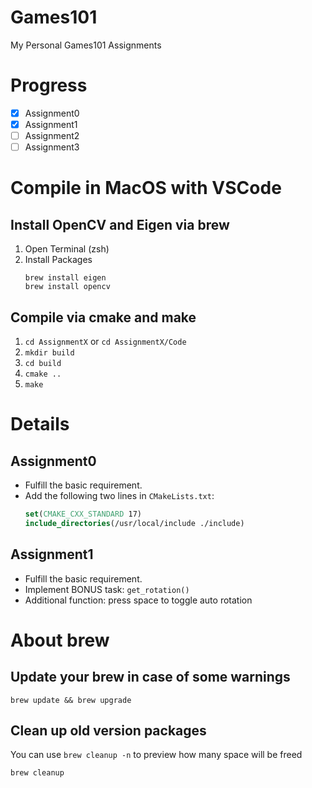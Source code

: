 # Games101

My Personal Games101 Assignments

# Progress

- [x] Assignment0 
- [x] Assignment1
- [ ] Assignment2 
- [ ] Assignment3 

# Compile in MacOS with VSCode

## Install OpenCV and Eigen via brew

1. Open Terminal (zsh)
2. Install Packages
    ```shell
    brew install eigen
    brew install opencv
    ```

## Compile via cmake and make

1. `cd AssignmentX` or `cd AssignmentX/Code`
2. `mkdir build`
3. `cd build`
4. `cmake ..`
5. `make`

# Details

## Assignment0

- Fulfill the basic requirement.
- Add the following two lines in `CMakeLists.txt`:
    ```cmake
    set(CMAKE_CXX_STANDARD 17)
    include_directories(/usr/local/include ./include)
    ```

## Assignment1

- Fulfill the basic requirement.
- Implement BONUS task: `get_rotation()`
- Additional function: press space to toggle auto rotation

# About brew

## Update your brew in case of some warnings

```shell
brew update && brew upgrade
```

## Clean up old version packages

You can use `brew cleanup -n` to preview how many space will be freed

```shell
brew cleanup
```